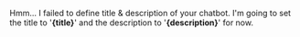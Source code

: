 Hmm... I failed to define title & description of your chatbot. I'm going to set the title to '**{title}**' and the description to '**{description}**' for now.